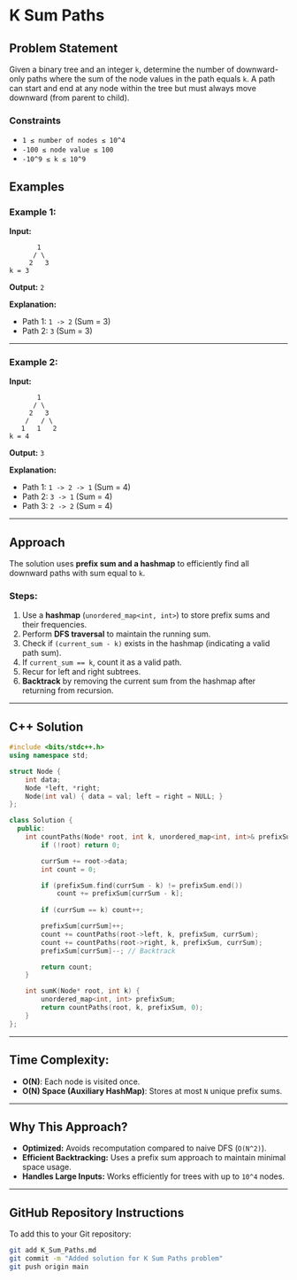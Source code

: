 # K Sum Paths

## Problem Statement
Given a binary tree and an integer `k`, determine the number of downward-only paths where the sum of the node values in the path equals `k`. A path can start and end at any node within the tree but must always move downward (from parent to child).

### **Constraints**
- `1 ≤ number of nodes ≤ 10^4`
- `-100 ≤ node value ≤ 100`
- `-10^9 ≤ k ≤ 10^9`

## **Examples**
### **Example 1:**
**Input:**  
```
       1
      / \
     2   3
k = 3
```
**Output:** `2`

**Explanation:**
- Path 1: `1 -> 2` (Sum = 3)
- Path 2: `3` (Sum = 3)

---

### **Example 2:**
**Input:**  
```
       1
      / \
     2   3
    /   / \
   1   1   2
k = 4
```
**Output:** `3`

**Explanation:**
- Path 1: `1 -> 2 -> 1` (Sum = 4)
- Path 2: `3 -> 1` (Sum = 4)
- Path 3: `2 -> 2` (Sum = 4)

---

## **Approach**
The solution uses **prefix sum and a hashmap** to efficiently find all downward paths with sum equal to `k`.

### **Steps:**
1. Use a **hashmap** (`unordered_map<int, int>`) to store prefix sums and their frequencies.
2. Perform **DFS traversal** to maintain the running sum.
3. Check if `(current_sum - k)` exists in the hashmap (indicating a valid path sum).
4. If `current_sum == k`, count it as a valid path.
5. Recur for left and right subtrees.
6. **Backtrack** by removing the current sum from the hashmap after returning from recursion.

---

## **C++ Solution**
```cpp
#include <bits/stdc++.h>
using namespace std;

struct Node {
    int data;
    Node *left, *right;
    Node(int val) { data = val; left = right = NULL; }
};

class Solution {
  public:
    int countPaths(Node* root, int k, unordered_map<int, int>& prefixSum, int currSum) {
        if (!root) return 0;

        currSum += root->data;
        int count = 0;

        if (prefixSum.find(currSum - k) != prefixSum.end())
            count += prefixSum[currSum - k];
        
        if (currSum == k) count++;

        prefixSum[currSum]++;
        count += countPaths(root->left, k, prefixSum, currSum);
        count += countPaths(root->right, k, prefixSum, currSum);
        prefixSum[currSum]--; // Backtrack

        return count;
    }

    int sumK(Node* root, int k) {
        unordered_map<int, int> prefixSum;
        return countPaths(root, k, prefixSum, 0);
    }
};
```

---

## **Time Complexity:**
- **O(N)**: Each node is visited once.
- **O(N) Space (Auxiliary HashMap)**: Stores at most `N` unique prefix sums.

---

## **Why This Approach?**
- **Optimized:** Avoids recomputation compared to naive DFS (`O(N^2)`).
- **Efficient Backtracking:** Uses a prefix sum approach to maintain minimal space usage.
- **Handles Large Inputs:** Works efficiently for trees with up to `10^4` nodes.

---

## **GitHub Repository Instructions**
To add this to your Git repository:
```sh
git add K_Sum_Paths.md
git commit -m "Added solution for K Sum Paths problem"
git push origin main
```

